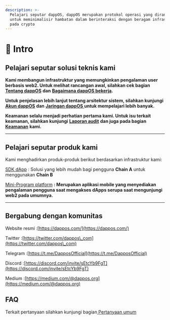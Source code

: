 ```yaml
---
description: >-
  Pelajari seputar dappOS, dappOS merupakan protokol operasi yang dirancang
  untuk meminimalisir hambatan dalam berinteraksi dengan beragam infrastruktur
  pada crypto
---
```


# 👋 Intro

## **Pelajari seputar solusi teknis kami**

**Kami membangun infrastruktur yang memungkinkan pengalaman user berbasis web2. Untuk melihat rancangan awal, silahkan cek bagian** [**Tentang dappOS**](broken-reference) **dan** [**Bagaimana dappOS bekerja**](bagaimana-dappos-bekerja.md)**.**

**Untuk penjelasan lebih lanjut tentang arsitektur sistem, silahkan kunjungi** [**Akun dappOS**](akun-dappos/) **dan** [**Jaringan dappOS** ](jaringan-dappos/)**untuk mempelajari lebih banyak.**

**Keamanan selalu menjadi perhatian pertama kami. Untuk isu terkait keamanan, silahkan kunjungi** [**Laporan audit**](https://docsend.com/view/h4ru2w5kr6z7q9gh) **dan juga pada bagian** [**Keamanan**](keamanan.md) **kami.**

****

## Pelajari seputar produk kami

Kami menghadirkan produk-produk berikut berdasarkan infrastruktur kami:

[SDK dApp](produk-dappos/sdk-dapp/) : Solusi yang lebih mudah bagi pengguna **Chain A** untuk menggunakan **Chain B**

[Mini-Program platform](mini-program-platform.md) **: Merupakan aplikasi mobile yang menyediakan pengalaman pengguna saat mengakses dApps serupa saat mengunjungi web2 pada umumnya.**

****

## Bergabung dengan komunitas

Website resmi :[https://dappos.com/](https://dappos.com/)

Twitter             :[https://twitter.com/dappos\_com](https://twitter.com/dappos\_com)

Telegram         :[https://t.me/DapposOfficial](https://t.me/DapposOfficial)

Discord            :[https://discord.com/invite/sEtcYb9FgT](https://discord.com/invite/sEtcYb9FgT)

Medium            :[https://medium.com/@dappos.org](https://medium.com/@dappos.org)

## FAQ

Terkait pertanyaan silahkan kunjungi bagian[ ](faq.md)[Pertanyaan umum](./#faq)
